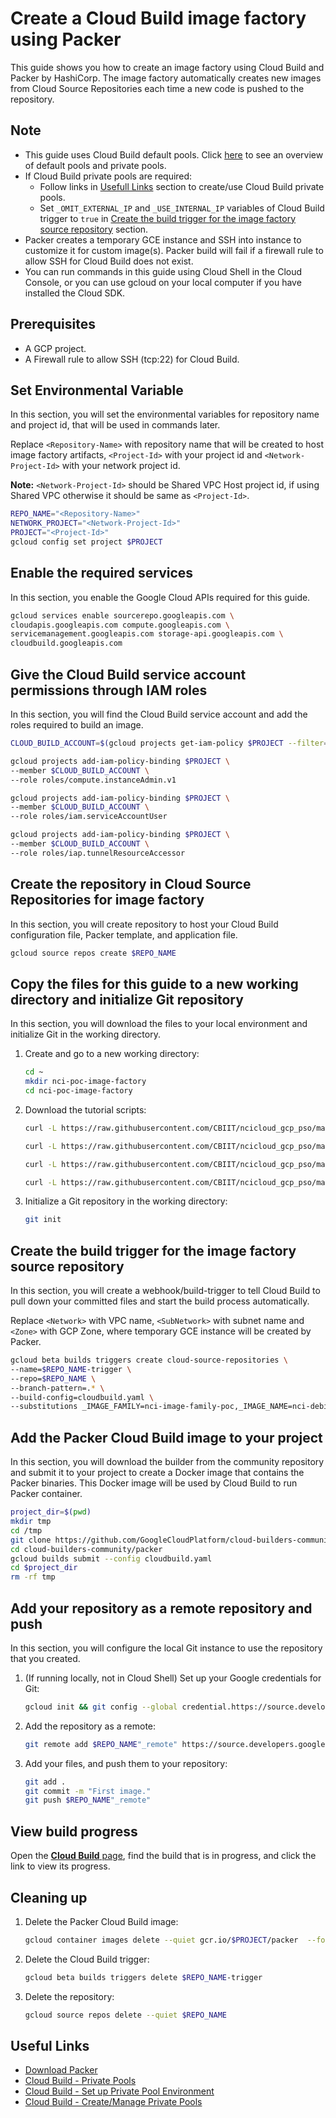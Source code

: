 # Create a Cloud Build image factory using Packer

This guide shows you how to create an image factory using Cloud Build and Packer by HashiCorp. The image factory automatically creates new images from Cloud Source Repositories each time a new code is pushed to the repository.

## Note

* This guide uses Cloud Build default pools. Click [here](https://cloud.google.com/build/docs/private-pools/private-pools-overview#overview_of_default_pools_and_private_pools) to see an overview of default pools and private pools.
* If Cloud Build private pools are required:
  * Follow links in [Usefull Links](#useful-links) section to create/use Cloud Build private pools.
  * Set `_OMIT_EXTERNAL_IP` and `_USE_INTERNAL_IP` variables of Cloud Build trigger to `true` in [Create the build trigger for the image factory source repository](#create-the-build-trigger-for-the-image-factory-source-repository) section.
* Packer creates a temporary GCE instance and SSH into instance to customize it for custom image(s). Packer build will fail if a firewall rule to allow SSH for Cloud Build does not exist.
* You can run commands in this guide using Cloud Shell in the Cloud Console, or you can use gcloud on your local computer if you have installed the Cloud SDK.

## Prerequisites

* A GCP project.
* A Firewall rule to allow SSH (tcp:22) for Cloud Build.

## Set Environmental Variable

In this section, you will set the environmental variables for repository name and project id, that will be used in commands later.

Replace `<Repository-Name>` with repository name that will be created to host image factory artifacts, `<Project-Id>` with your project id and `<Network-Project-Id>` with your network project id.

**Note:** `<Network-Project-Id>` should be Shared VPC Host project id, if using Shared VPC otherwise it should be same as `<Project-Id>`.

```bash
REPO_NAME="<Repository-Name>"
NETWORK_PROJECT="<Network-Project-Id>"
PROJECT="<Project-Id>"
gcloud config set project $PROJECT
```

## Enable the required services

In this section, you enable the Google Cloud APIs required for this guide.

```bash
gcloud services enable sourcerepo.googleapis.com \
cloudapis.googleapis.com compute.googleapis.com \
servicemanagement.googleapis.com storage-api.googleapis.com \
cloudbuild.googleapis.com
```

## Give the Cloud Build service account permissions through IAM roles

In this section, you will find the Cloud Build service account and add the roles required to build an image.

```bash
CLOUD_BUILD_ACCOUNT=$(gcloud projects get-iam-policy $PROJECT --filter="(bindings.role:roles/cloudbuild.builds.builder)"  --flatten="bindings[].members" --format="value(bindings.members[])")

gcloud projects add-iam-policy-binding $PROJECT \
--member $CLOUD_BUILD_ACCOUNT \
--role roles/compute.instanceAdmin.v1

gcloud projects add-iam-policy-binding $PROJECT \
--member $CLOUD_BUILD_ACCOUNT \
--role roles/iam.serviceAccountUser

gcloud projects add-iam-policy-binding $PROJECT \
--member $CLOUD_BUILD_ACCOUNT \
--role roles/iap.tunnelResourceAccessor
```

## Create the repository in Cloud Source Repositories for image factory

In this section, you will create repository to host your Cloud Build configuration file, Packer template, and application file.

```bash
gcloud source repos create $REPO_NAME
```

## Copy the files for this guide to a new working directory and initialize Git repository

In this section, you will download the files to your local environment and initialize Git in the working directory.

1. Create and go to a new working directory:

    ```bash
    cd ~
    mkdir nci-poc-image-factory
    cd nci-poc-image-factory
    ```

2. Download the tutorial scripts:

    ```bash
    curl -L https://raw.githubusercontent.com/CBIIT/ncicloud_gcp_pso/main/packer/cloudbuild.yaml >cloudbuild.yaml

    curl -L https://raw.githubusercontent.com/CBIIT/ncicloud_gcp_pso/main/packer/main.pkr.hcl >main.pkr.hcl

    curl -L https://raw.githubusercontent.com/CBIIT/ncicloud_gcp_pso/main/packer/variables.pkr.hcl >variables.pkr.hcl

    curl -L https://raw.githubusercontent.com/CBIIT/ncicloud_gcp_pso/main/packer/index.html >index.html
    ```

3. Initialize a Git repository in the working directory:

    ```bash
    git init
    ```

## Create the build trigger for the image factory source repository

In this section, you will create a webhook/build-trigger to tell Cloud Build to pull down your committed files and start the build process automatically.

Replace `<Network>` with VPC name, `<SubNetwork>` with subnet name and `<Zone>` with GCP Zone, where temporary GCE instance will be created by Packer.

```bash
gcloud beta builds triggers create cloud-source-repositories \
--name=$REPO_NAME-trigger \
--repo=$REPO_NAME \
--branch-pattern=.* \
--build-config=cloudbuild.yaml \
--substitutions _IMAGE_FAMILY=nci-image-family-poc,_IMAGE_NAME=nci-debian-poc-image,_NETWORK_PROJECT_ID=$NETWORK_PROJECT,_NETWORK=<Network>,_SUBNETWORK=<SubNetwork>,_ZONE=<Zone>,_PROJECT_ID=$PROJECT,_SOURCE_IMAGE_FAMILY=debian-10,_SSH_USER=packer,_OMIT_EXTERNAL_IP=false,_USE_INTERNAL_IP=false
```

## Add the Packer Cloud Build image to your project

In this section, you will download the builder from the community repository and submit it to your project to create a Docker image that contains the Packer binaries. This Docker image will be used by Cloud Build to run Packer container.

```bash
project_dir=$(pwd)
mkdir tmp
cd /tmp
git clone https://github.com/GoogleCloudPlatform/cloud-builders-community.git
cd cloud-builders-community/packer
gcloud builds submit --config cloudbuild.yaml
cd $project_dir
rm -rf tmp
```

## Add your repository as a remote repository and push

In this section, you will configure the local Git instance to use the repository that you created.

1. (If running locally, not in Cloud Shell) Set up your Google credentials for Git:

    ```bash
    gcloud init && git config --global credential.https://source.developers.google.com.helper gcloud.sh
    ```

2. Add the repository as a remote:

    ```bash
    git remote add $REPO_NAME"_remote" https://source.developers.google.com/p/$PROJECT/r/$REPO_NAME
    ```

3. Add your files, and push them to your repository:

    ```bash
    git add .
    git commit -m "First image."
    git push $REPO_NAME"_remote"
    ```

## View build progress

Open the [**Cloud Build** page](https://console.cloud.google.com/cloud-build), find the build that is in progress, and click the link to view its progress.

## Cleaning up

1. Delete the Packer Cloud Build image:

    ```bash
    gcloud container images delete --quiet gcr.io/$PROJECT/packer  --force-delete-tags
    ```

2. Delete the Cloud Build trigger:

    ```bash
    gcloud beta builds triggers delete $REPO_NAME-trigger
    ```

3. Delete the repository:

    ```bash
    gcloud source repos delete --quiet $REPO_NAME
    ```

## Useful Links

* [Download Packer](https://www.packer.io/downloads)
* [Cloud Build - Private Pools](https://cloud.google.com/build/docs/private-pools/private-pools-overview)
* [Cloud Build - Set up Private Pool Environment](https://cloud.google.com/build/docs/private-pools/set-up-private-pool-environment)
* [Cloud Build - Create/Manage Private Pools](https://cloud.google.com/build/docs/private-pools/create-manage-private-pools)
